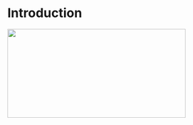 <script setup>



</script>


# Introduction


<img height="200" width="400" src="/MovementPhoto.png"/>